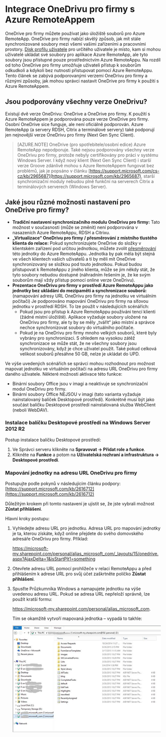 <properties
   pageTitle="Integrace OneDrivu pro firmy s Azure RemoteAppem | Microsoft Azure"
   description="Naučte se používat OneDrive pro firmy s Azure RemoteAppem."
   services="remoteapp"
   documentationCenter=""
   authors="pavithir"
   manager="mbaldwin"
   editor=""/>

<tags
   ms.service="remoteapp"
   ms.devlang="na"
   ms.topic="hero-article"
   ms.tgt_pltfrm="na"
   ms.workload="compute"
   ms.date="03/31/2016"
   ms.author="elizapo"/>

# Integrace OneDrivu pro firmy s Azure RemoteAppem

OneDrive pro firmy můžete používat jako úložiště souborů pro Azure RemoteApp. OneDrive pro firmy nabízí skvělý způsob, jak mít stále synchronizované soubory mezi všemi vašimi zařízeními a pracovními prostory. [Disk profilu uživatele](remoteapp-upd.md) pro určitého uživatele je místo, kam si mohou uživatelé ukládat své soubory pro aplikace Azure RemoteApp, ale tyto soubory jsou přístupné pouze prostřednictvím Azure RemoteAppu. Na rozdíl od toho OneDrive pro firmy umožňuje uživateli přístup k souborům odkudkoli a kdykoli bez nutnosti přistupovat pomocí Azure RemoteAppu. Tento článek se zabývá podporovanými verzemi OneDrivu pro firmy a různými způsoby, jak mohou správci nastavit OneDrive pro firmy k použití s Azure RemoteAppem.

## Jsou podporovány všechny verze OneDrivu?

Existují dvě verze OneDrivu: OneDrive a OneDrive pro firmy. K použití s Azure RemoteAppem je podporována pouze verze OneDrive pro firmy. Osobní OneDrive sice funguje, ale není oficiálně podporován. Azure RemoteApp (a servery RDSH, Citrix a terminálové servery) také podporují jen nejnovější verze OneDrivu pro firmy (Next Gen Sync Client).

>[AZURE.NOTE]  OneDrive (pro spotřebitele/osobní edice) Azure RemoteApp nepodporuje. Také nejsou podporovány všechny verze OneDrivu pro firmy, protože nebyly certifikovány pro práci v systému Windows Server. I když nový klient (Next Gen Sync Client) i starší verze Groove zdánlivě mohou s Azure RemoteAppem fungovat bez problémů, jak je popsáno v článku [https://support.microsoft.com/cs-cz/kb/2965687](https://support.microsoft.com/kb/2965687), starší synchronizační moduly nebudou plně funkční na serverech Citrix a terminálových serverech (Windows Server).

## Jaké jsou různé možnosti nastavení pro OneDrive pro firmy?

- **Tradiční nastavení synchronizačního modulu OneDrivu pro firmy:** Tato možnost v současnosti (může se změnit) není podporována v nasazeních Azure RemoteAppu, RDSH a Citrixu.
- **„Virtualizace“ OneDrivu pro firmy / přesměrování z místního tlustého klienta do relace:** Pokud synchronizujete OneDrive do složky v klientském zařízení pod určitou jednotkou, můžete zvolit [přesměrování](remoteapp-redirection.md) této jednotky do Azure RemoteAppu. Jednotka by pak měla být stejná ve všech klientech vašich uživatelů a ti by měli mít OneDrive synchronizovaný se složkou pod touto jednotkou. Pokud budou přistupovat k RemoteAppu z jiného klienta, může se jim někdy stát, že tyto soubory nebudou dostupné (náhradním řešením je, že ke svým souborům mají vždy přístup pomocí online verze OneDrivu). 
- **Prezentace OneDrivu pro firmy v prostředí Azure RemoteAppu jako jednotky bez ukládání do mezipaměti a synchronizace souborů:** (namapování adresy URL OneDrivu pro firmy na jednotku ve virtuálním počítači) Je podporováno mapování OneDrivu pro firmy na síťovou jednotku v prostředí RDSH. To lze použít v následujících scénářích: 
    - Pokud jsou pro přístup k Azure RemoteAppu používáni tencí klienti (žádné místní úložiště). Aplikace vyžaduje soubory uložené na OneDrivu pro firmy, ale ty by se měly „tvářit“ jako místní a správce nechce synchronizovat soubory do virtuálního počítače.
    - Pokud je na OneDrivu pro firmy mnoho velkých souborů, které byly vybrány pro synchronizaci. S ohledem na vysokou zátěž synchronizace se může stát, že ne všechny soubory jsou synchronizovány, když je chce uživatel použít. Také pokud celková velikost souborů přesáhne 50 GB, nelze je ukládat do UPD.

Ve výše uvedených scénářích se správci mohou rozhodnout pro možnost mapovat jednotku ve virtuálním počítači na adresu URL OneDrivu pro firmy daného uživatele. Některé možnosti aktivace této funkce:

- Binární soubory Office jsou v imagi a neaktivuje se synchronizační modul OneDrivu pro firmy.
- Binární soubory Office NEJSOU v imagi (tato varianta vyžaduje nainstalovaný balíček Desktopové prostředí). Konkrétně musí být jako součást balíčku Desktopové prostředí nainstalovaná služba WebClient (neboli WebDAV). 

### Instalace balíčku Desktopové prostředí na Windows Server 2012 R2
Postup instalace balíčku Desktopové prostředí: 

1. Ve Správci serveru klikněte na **Spravovat -> Přidat role a funkce**.
2. Klikněte na **Funkce** a potom na **Uživatelská rozhraní a infrastruktura -> Desktopové prostředí**.

### Mapování jednotky na adresu URL OneDrivu pro firmy

Postupujte podle pokynů v následujícím článku podpory: [https://support.microsoft.com/kb/2616712](https://support.microsoft.com/kb/2616712)
 
Důležitým krokem při tomto nastavení je ujistit se, že jste vybrali možnost **Zůstat přihlášeni**.

Hlavní kroky postupu:

1.  Vyhledejte adresu URL pro jednotku. Adresa URL pro mapování jednotky je ta, kterou získáte, když online přejdete do svého domovského adresáře OneDrivu pro firmy. Příklad:
 
    https://microsoft-my.sharepoint.com/personal/alias_microsoft_com/_layouts/15/onedrive.aspx?AjaxDelta=1&isStartPlt1=something
2.  Otevřete adresu URL pomocí prohlížeče v relaci RemoteAppu a před přihlášením k adrese URL pro svůj účet zaškrtněte políčko **Zůstat přihlášeni**.
3.  Spusťte Průzkumníka Windows a namapujete jednotku na výše uvedenou adresu URL. Pokud se adresa URL nepřeloží správně, lze použít kratší formu:
    
    https://microsoft-my.sharepoint.com/personal/alias_microsoft_com. 

    Tím se okamžitě vytvoří mapovaná jednotka – vypadá to takhle:
 
    ![OneDrive pro firmy jako mapovaná síťová jednotka](./media/remoteapp-onedrive/ra-mappeddrive.png)


<!--HONumber=Jun16_HO2-->


